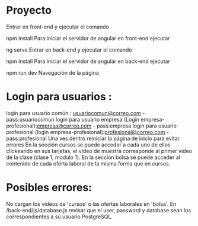 # Proyecto

Entrar en front-end y ejecutar el comando

npm install
Para iniciar el servidor de angular en front-end ejecutar

ng serve
Entrar en back-end y ejecutar el comando

npm install
Para iniciar el servidor de angular en back-end ejecutar

npm run dev
Navegación de la página

# Login para usuarios : 
login para usuario común : usuariocomun@correo.com - pass:usuariocomun
login para usuario empresa (Login empresa-profesional):empresa@correo.com - pass:empresa
login para usuario profesional (login empresa-profesional):profesional@correo.com - pass:profesional
Una ves dentro reiniciar la página de inicio para evitar errores
En la sección cursos se puede acceder a cada uno de ellos clickeando en sus tarjetas, el video de muestra corresponde al primer video de la clase (clase 1, modulo 1).
En la sección bolsa se puede acceder al contenido de cada oferta laboral de la misma forma que en cursos.

# Posibles errores:
No cargan los videos de 'cursos' o las ofertas laborales en 'bolsa'.
En /back-end/js/database.js revisar que el user, password y database sean los correspondientes a su usuario PostgreSQL.
